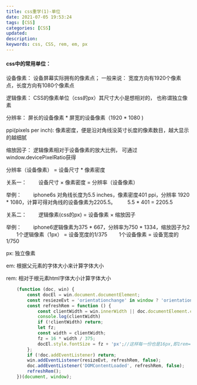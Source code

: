 ```yaml
---
title: css重学(1)-单位
date: 2021-07-05 19:53:24
tags: [CSS]
categories: [CSS]
updated:
description:
keywords: css, CSS, rem, em, px
---
```


#### css中的常用单位：

设备像素： 设备屏幕实际拥有的像素点； 一般来说： 宽度方向有1920个像素点，长度方向有1080个像素点

逻辑像素： CSS的像素单位（css的px）其尺寸大小是想相对的， 也称谓独立像素

分辨率： 屏长的设备像素 * 屏宽的设备像素（1920 * 1080 )

ppi(pixels per inch): 像素密度，便是沿对角线没英寸长度的像素数目，越大显示的越细腻

缩放因子： 逻辑像素相对于设备像素的放大比例， 可通过window.devicePixelRatio获得

分辨率（设备像素） = 设备尺寸 * 像素密度

关系一：
  设备尺寸 × 像素密度 = 分辨率（设备像素）

举例：
  iphone6s 对角线长度为5.5 inches，像素密度401 ppi，分辨率 1920 * 1080，计算可得对角线的设备像素为2205.5。
  5.5 * 401 = 2205.5

关系二：
  逻辑像素(css的px) = 设备像素 × 缩放因子

举例：
  iphone6逻辑像素为375 * 667，分辨率为750 * 1334，缩放因子为2
  1个逻辑像素（1px） = 设备宽度的1/375
  1个设备像素 = 设备宽度的1/750

px: 独立像素

em: 根据父元素的字体大小来计算字体大小

rem: 相对于根元素html字体大小计算字体大小

``` javascript
	(function (doc, win) {
		const docEl = win.document.documentElement;
		const resiezeEvt = 'orientationchange' in window ? 'orientationchange' : 'resize';
		const refreshRem = function () {
    		const clientWidth = win.innerWidth || doc.documentElement.clientWidth || doc.body.clientWidth;
    		console.log(clientWidth)
    		if (!clientWidth) return;
    		let fz;
    		const width = clientWidth;
    		fz = 16 * width / 375;
    		docEl.style.fontSize = fz + 'px';//这样每一份也是16px,即1rem=16px
  		};
		if (!doc.addEventListener) return;
  		win.addEventListener(resizeEvt, refreshRem, false);
  		doc.addEventListener('DOMContentLoaded', refreshRem, false);
  		refreshRem();
	})(document, window);
```